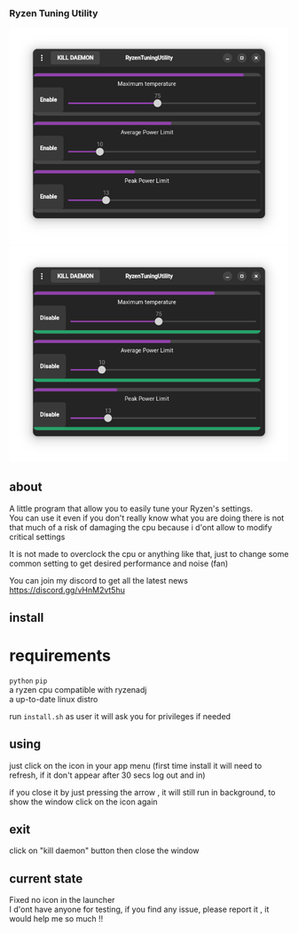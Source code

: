 ### Ryzen Tuning Utility

<img src="screens/1.png">  
<img src="screens/2.png">  

## about
A little program that allow you to easily tune your Ryzen's settings.    
You can use it even if you don't really know what you are doing there is not that much of a risk of damaging the cpu because i d'ont allow to modify critical settings

It is not made to overclock the cpu or anything like that, just to change some common setting to get desired performance and noise (fan)

You can join my discord to get all the latest news https://discord.gg/vHnM2vt5hu 

## install
# requirements
`python` `pip`    
a ryzen cpu compatible with ryzenadj  
a up-to-date linux distro

run `install.sh` as user
it will ask you for privileges if needed

## using
just click on the icon in your app menu (first time install it will need to refresh, if it don't appear after 30 secs log out and in)

if you close it by just pressing the arrow , it will still run in background, to show the window click on the icon again

## exit
click on "kill daemon" button then close the window

## current state
Fixed no icon in the launcher  
I d'ont have anyone for testing, if you find any issue, please report it , it would help me so much !!